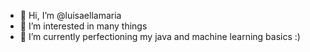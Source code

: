 - 👋 Hi, I’m @luisaellamaria
- 👀 I’m interested in many things 
- 🌱 I’m currently perfectioning my java and machine learning basics :) 


<!---
luisaellamaria/luisaellamaria is a ✨ special ✨ repository because its `README.md` (this file) appears on your GitHub profile.
You can click the Preview link to take a look at your changes.
--->

